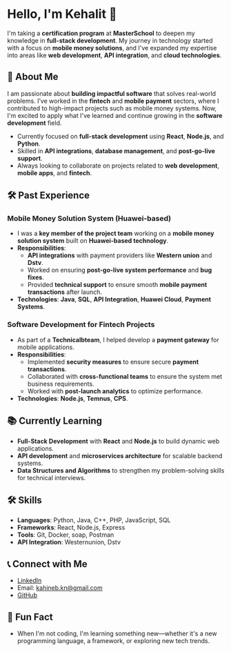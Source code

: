 # Hello, I'm Kehalit 👋

I'm taking a **certification program** at **MasterSchool** to deepen my knowledge in **full-stack development**. My journey in technology started with a focus on **mobile money solutions**, and I've expanded my expertise into areas like **web development**, **API integration**, and **cloud technologies**.

## 🚀 About Me
I am passionate about **building impactful software** that solves real-world problems. I’ve worked in the **fintech** and **mobile payment** sectors, where I contributed to high-impact projects such as mobile money systems. Now, I'm excited to apply what I've learned and continue growing in the **software development** field.

- Currently focused on **full-stack development** using **React**, **Node.js**, and **Python**.
- Skilled in **API integrations**, **database management**, and **post-go-live support**.
- Always looking to collaborate on projects related to **web development**, **mobile apps**, and **fintech**.

## 🛠️ Past Experience

### Mobile Money Solution System (Huawei-based)
- I was a **key member of the project team** working on a **mobile money solution system** built on **Huawei-based technology**.
- **Responsibilities**:
  - **API integrations** with payment providers like **Western union** and **Dstv**.
  - Worked on ensuring **post-go-live system performance** and **bug fixes**.
  - Provided **technical support** to ensure smooth **mobile payment transactions** after launch.
- **Technologies**: **Java**, **SQL**, **API Integration**, **Huawei Cloud**, **Payment Systems**.

### Software Development for Fintech Projects
- As part of a **Technicalbteam**, I helped develop a **payment gateway** for mobile applications.
- **Responsibilities**:
  - Implemented **security measures** to ensure secure **payment transactions**.
  - Collaborated with **cross-functional teams** to ensure the system met business requirements.
  - Worked with **post-launch analytics** to optimize performance.
- **Technologies**: **Node.js**, **Temnus**, **CPS**.

## 📚 Currently Learning
- **Full-Stack Development** with **React** and **Node.js** to build dynamic web applications.
- **API development** and **microservices architecture** for scalable backend systems.
- **Data Structures and Algorithms** to strengthen my problem-solving skills for technical interviews.

## 🛠️ Skills
- **Languages**: Python, Java, C++, PHP, JavaScript, SQL
- **Frameworks**: React, Node.js, Express
- **Tools**: Git, Docker, soap, Postman
- **API Integration**: Westernunion, Dstv

## 📞 Connect with Me
- [LinkedIn](https://www.linkedin.com/in/kehalit)
- Email: kahineb.kn@gmail.com
- [GitHub](https://github.com/kehalit)

## 🧐 Fun Fact
- When I'm not coding, I'm learning something new—whether it's a new programming language, a framework, or exploring new tech trends.
